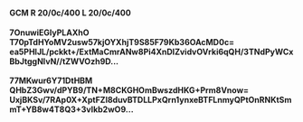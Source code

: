 #### GCM R 20/0c/400 L 20/0c/400
**7OnuwiEGlyPLAXhO**<br/>**T70pTdHYoMV2usw57kjOYXhjT9S85F79Kb36OAcMD0c=**<br/>**ea5PHlJL/pckkt+/ExtMaCmrANw8Pi4XnDlZvidvOVrki6qQH/3TNdPyWCxBbJtggNIvN//tZWVOzh9D...**<br/><br/>
**77MKwur6Y71DtHBM**<br/>**QHbZ3Gwv/dPYB9/TN+M8CKGHOmBwszdHKG+Prm8Vnow=**<br/>**UxjBKSv/7RAp0X+XptFZl8duvBTDLLPxQrn1ynxeBTFLnmyQPtOnRNKtSmmT+YB8w4T8Q3+3vIkb2wO9...**